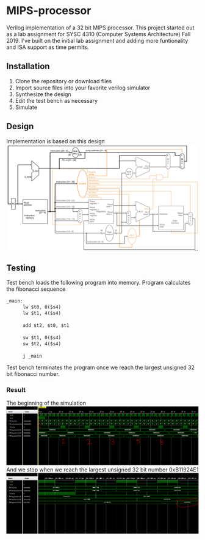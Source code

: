 # MIPS-processor
Verilog implementation of a 32 bit MIPS processor. This project started out as a lab assignment for SYSC 4310 (Computer Systems Architecture) Fall 2019.
I've built on the initial lab assignment and adding more funtionality and ISA support as time permits.

## Installation
1. Clone the repository or download files
2. Import source files into your favorite verilog simulator
3. Synthesize the design
4. Edit the test bench as necessary
5. Simulate

## Design
Implementation is based on this design
![MIPS processor datapath](docs/mips_datapath.PNG)

## Testing
Test bench loads the following program into memory. Program calculates the fibonacci sequence
```
_main:
      lw $t0, 0($s4)
      lw $t1, 4($s4)
      
      add $t2, $t0, $t1
      
      sw $t1, 0($s4)
      sw $t2, 4($s4)
      
      j _main
```
Test bench terminates the program once we reach the largest unsigned 32 bit fibonacci number.

### Result
The beginning of the simulation
![Fibonacci wave begin](docs/sim_begin.PNG)
And we stop when we reach the largest unsigned 32 bit number 0xB11924E1
![Fibonacci wave begin](docs/sim_end.PNG)

